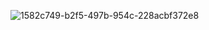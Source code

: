 
![1582c749-b2f5-497b-954c-228acbf372e8](https://github.com/majd-salim/library-frontend/assets/135679529/d524a1d9-4648-48c4-b7e5-1d0a104d807c)
